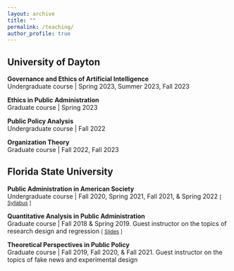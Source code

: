 ```yaml
---
layout: archive
title: ""
permalink: /teaching/
author_profile: true
---
```


## University of Dayton

**Governance and Ethics of Artificial Intelligence**<br/>
Undergraduate course | Spring 2023, Summer 2023, Fall 2023

**Ethics in Public Administration**<br/>
Graduate course | Spring 2023

**Public Policy Analysis**<br/>
Undergraduate course | Fall 2022

**Organization Theory**<br/>
Graduate course | Fall 2022, Fall 2023


## Florida State University

**Public Administration in American Society**<br/>
Undergraduate course | Fall 2020, Spring 2021, Fall 2021, & Spring 2022 <small>[ [Syllabus][PAD3003-Syllabus] ]</small> 

[PAD3003-Syllabus]: https://dgaozhao.github.io/files/PAD3003%20Syllabus.pdf

**Quantitative Analysis in Public Administration**<br/>
Graduate course | Fall 2018 & Spring 2019. Guest instructor on the topics of research design and regression <small>[ [Slides][PAD5701-Slides] ]</small> 

[PAD5701-Slides]: https://dgaozhao.github.io/files/Introduction%20to%20Experimental%20Design%20and%20Logistic%20Regression.pdf

**Theoretical Perspectives in Public Policy**<br/>
Graduate course | Fall 2019, Fall 2020, & Fall 2021. Guest instructor on the topics of fake news and experimental design
